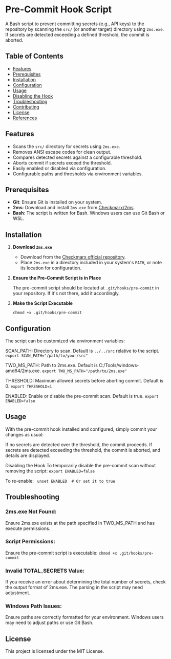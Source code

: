 
# Pre-Commit Hook Script

A Bash script to prevent committing secrets (e.g., API keys) to the repository by scanning the `src/` (or another target) directory using `2ms.exe`. If secrets are detected exceeding a defined threshold, the commit is aborted.

## Table of Contents

- [Features](#features)
- [Prerequisites](#prerequisites)
- [Installation](#installation)
- [Configuration](#configuration)
- [Usage](#usage)
- [Disabling the Hook](#disabling-the-hook)
- [Troubleshooting](#troubleshooting)
- [Contributing](#contributing)
- [License](#license)
- [References](#references)

## Features

- Scans the `src/` directory for secrets using `2ms.exe`.
- Removes ANSI escape codes for clean output.
- Compares detected secrets against a configurable threshold.
- Aborts commit if secrets exceed the threshold.
- Easily enabled or disabled via configuration.
- Configurable paths and thresholds via environment variables.

## Prerequisites

- **Git**: Ensure Git is installed on your system.
- **2ms**: Download and install `2ms.exe` from [Checkmarx/2ms](https://github.com/Checkmarx/2ms).
- **Bash**: The script is written for Bash. Windows users can use Git Bash or WSL.

## Installation

1. **Download `2ms.exe`**

   - Download from the [Checkmarx official repository](https://github.com/Checkmarx/2ms).
   - Place `2ms.exe` in a directory included in your system's `PATH`, or note its location for configuration.

2. **Ensure the Pre-Commit Script is in Place**

   The pre-commit script should be located at `.git/hooks/pre-commit` in your repository. If it's not there, add it accordingly.

3. **Make the Script Executable**

   ```  
   chmod +x .git/hooks/pre-commit

## Configuration
The script can be customized via environment variables:

SCAN_PATH: Directory to scan. Default is `../../src` relative to the script.
`export SCAN_PATH="/path/to/your/src"`

TWO_MS_PATH: Path to 2ms.exe. Default is C:/Tools/windows-amd64/2ms.exe.
`export TWO_MS_PATH="/path/to/2ms.exe"`

THRESHOLD: Maximum allowed secrets before aborting commit. Default is 0.
`export THRESHOLD=1`


ENABLED: Enable or disable the pre-commit scan. Default is true.
`export ENABLED=false`

## Usage
With the pre-commit hook installed and configured, simply commit your changes as usual:

If no secrets are detected over the threshold, the commit proceeds.
If secrets are detected exceeding the threshold, the commit is aborted, and details are displayed.

Disabling the Hook
To temporarily disable the pre-commit scan without removing the script:
`export ENABLED=false`

To re-enable:
` unset ENABLED  # Or set it to true`
## Troubleshooting
### 2ms.exe Not Found:

Ensure 2ms.exe exists at the path specified in TWO_MS_PATH and has execute permissions.

### Script Permissions:

Ensure the pre-commit script is executable:
`chmod +x .git/hooks/pre-commit`

### Invalid TOTAL_SECRETS Value:
If you receive an error about determining the total number of secrets, check the output format of 2ms.exe. The parsing in the script may need adjustment.

### Windows Path Issues:

Ensure paths are correctly formatted for your environment. Windows users may need to adjust paths or use Git Bash.


## License

This project is licensed under the MIT License.
